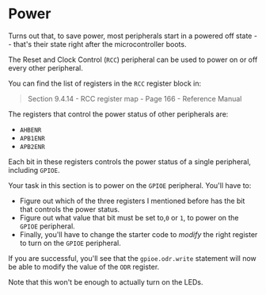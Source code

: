 # Power

Turns out that, to save power, most peripherals start in a powered off state -- that's their state
right after the microcontroller boots.

The Reset and Clock Control (`RCC`) peripheral can be used to power on or off every other
peripheral.

You can find the list of registers in the `RCC` register block in:

> Section 9.4.14 - RCC register map - Page 166 - Reference Manual

The registers that control the power status of other peripherals are:

- `AHBENR`
- `APB1ENR`
- `APB2ENR`

Each bit in these registers controls the power status of a single peripheral, including `GPIOE`.

Your task in this section is to power on the `GPIOE` peripheral. You'll have to:

- Figure out which of the three registers I mentioned before has the bit that controls the power
  status.
- Figure out what value that bit must be set to,`0` or `1`, to power on the `GPIOE` peripheral.
- Finally, you'll have to change the starter code to *modify* the right register to turn on the
  `GPIOE` peripheral.

If you are successful, you'll see that the `gpioe.odr.write` statement will now be able to modify
the value of the `ODR` register.

Note that this won't be enough to actually turn on the LEDs.

